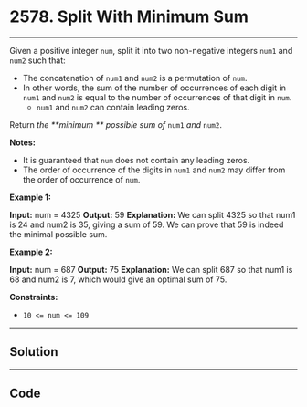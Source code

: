 # 2578. Split With Minimum Sum

---

Given a positive integer `num`, split it into two non-negative integers `num1` and `num2` such that:

  * The concatenation of `num1` and `num2` is a permutation of `num`. 
* In other words, the sum of the number of occurrences of each digit in `num1` and `num2` is equal to the number of occurrences of that digit in `num`.
  * `num1` and `num2` can contain leading zeros.



Return _the **minimum ** possible sum of_ `num1` _and_ `num2`.

**Notes:**

  * It is guaranteed that `num` does not contain any leading zeros.
  * The order of occurrence of the digits in `num1` and `num2` may differ from the order of occurrence of `num`.



 

**Example 1:**


**Input:** num = 4325
**Output:** 59
**Explanation:** We can split 4325 so that num1 is 24 and num2 is 35, giving a sum of 59. We can prove that 59 is indeed the minimal possible sum.


**Example 2:**


**Input:** num = 687
**Output:** 75
**Explanation:** We can split 687 so that num1 is 68 and num2 is 7, which would give an optimal sum of 75.


 

**Constraints:**

  * `10 <= num <= 109`

---

## Solution



---

## Code
```python


```